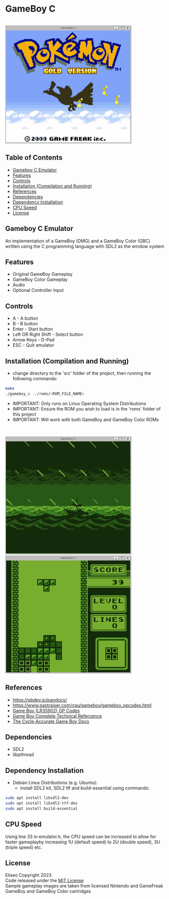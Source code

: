 # GameBoy C
&emsp; &emsp; &emsp; &emsp; &emsp; &emsp; &emsp; &emsp; &emsp; &emsp; &emsp;
![sample1](sample_gameplay/pokemon.gif)

## Table of Contents
- [Gameboy C Emulator](#gameboy-c-emulator)
- [Features](#features)
- [Controls](#controls)
- [Installation (Compilation and Running)](#installation-compilation-and-running)
- [References](#references)
- [Dependencies](#dependencies)
- [Dependency Installation](#dependency-installation)
- [CPU Speed](#cpu-speed)
- [License](#license)

## Gameboy C Emulator
An implementation of a GameBoy (DMG) and a GameBoy Color (GBC) written
using the C programming language with SDL2 as the window system

## Features
* Original GameBoy Gameplay
* GameBoy Color Gameplay
* Audio
* Optional Controller Input

## Controls
* A - A button
* B - B button
* Enter - Start button
* Left OR Right Shift - Select button
* Arrow Keys - D-Pad
* ESC - Quit emulator

## Installation (Compilation and Running)
* change directory to the 'src' folder of the project, then running the following commands:

```sh
make
./gameboy_c ../roms/<ROM_FILE_NAME>
```

* IMPORTANT: Only runs on Linux Operating System Distributions
* IMPORTANT: Ensure the ROM you wish to load is in the 'roms' folder of this project
* IMPORTANT: Will work with both GameBoy and GameBoy Color ROMs

<br>

![sample2](sample_gameplay/zelda.gif) ![sample3](sample_gameplay/tetris.gif)

## References
- https://gbdev.io/pandocs/
- https://www.pastraiser.com/cpu/gameboy/gameboy_opcodes.html
- [Game Boy (LR35902) OP Codes](docs/Game%20Boy%20(LR35902)%20OP%20Codes.html)
- [Game Boy Complete Technical Refercence](docs/Game%20Boy%20Complete%20Technical%20Reference.pdf)
- [The Cycle-Accurate Game Boy Docs](docs/The%20Cycle-Accurate%20Game%20Boy%20Docs.pdf)

## Dependencies
* SDL2
* libpthread

## Dependency Installation
* Debian Linux Distributions (e.g. Ubuntu):
	- install SDL2 kit, SDL2 ttf and build-essential using commands: 

```sh
sudo apt install libsdl2-dev
sudo apt install libsdl2-ttf-dev
sudo apt install build-essential
```

## CPU Speed
Using line 33 in emulator.h, the CPU speed can be increased 
to allow for faster gameplayby increasing 1U (default speed)
to 2U (double speed), 3U (triple speed) etc.

## License
Eliseo Copyright 2023
<br>
Code released under the [MIT License](LICENSE)
<br>
Sample gameplay images are taken from licensed Nintendo 
and GameFreak GameBoy and GameBoy Color cartridges
